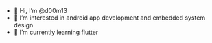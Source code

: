 - 👋 Hi, I’m @d00m13
- 👀 I’m interested in android app development and embedded system design 
- 🌱 I’m currently learning flutter 


<!---
d00m13/d00m13 is a ✨ special ✨ repository because its `README.md` (this file) appears on your GitHub profile.
You can click the Preview link to take a look at your changes.
--->
